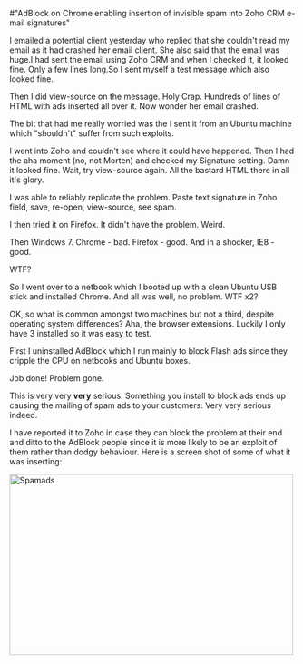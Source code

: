 #"AdBlock on Chrome enabling insertion of invisible spam into Zoho CRM e-mail signatures"


 <p>I emailed a potential client yesterday who replied that she couldn't read my email as it had crashed her email client. She also said that the email was huge.I had sent the email using Zoho CRM and when I checked it, it looked fine. Only a few lines long.So I sent myself a test message which also looked fine.</p>
<p>Then I did view-source on the message. Holy Crap. Hundreds of lines of HTML with ads inserted all over it. Now wonder her email crashed.</p>
<p>The bit that had me really worried was the I sent it from an Ubuntu machine which "shouldn't" suffer from such exploits.</p>
<p>I went into Zoho and couldn't see where it could have happened. Then I had the aha moment (no, not Morten) and checked my Signature setting. Damn it looked fine. Wait, try view-source again. All the bastard HTML there in all it's glory.</p>
<p>I was able to reliably replicate the problem. Paste text signature in Zoho field, save, re-open, view-source, see spam.</p>
<p>I then tried it on Firefox. It didn't have the problem. Weird.</p>
<p>Then Windows 7. Chrome - bad. Firefox - good. And in a shocker, IE8 - good.</p>
<p>WTF?</p>
<p>So I went over to a netbook which I booted up with a clean Ubuntu USB stick and installed Chrome. And all was well, no problem. WTF x2?</p>
<p>OK, so what is common amongst two machines but not a third, despite operating system differences? Aha, the browser extensions. Luckily I only have 3 installed so it was easy to test.</p>
<p>First I uninstalled AdBlock which I run mainly to block Flash ads since they cripple the CPU on netbooks and Ubuntu boxes.</p>
<p>Job done! Problem gone.</p>
<p>This is very very <strong>very</strong> serious. Something you install to block ads ends up causing the mailing of spam ads to your customers. Very very serious indeed.</p>
<p>I have reported it to Zoho in case they can block the problem at their end and ditto to the AdBlock people since it is more likely to be an exploit of them rather than dodgy behaviour. Here is a screen shot of some of what it was inserting:</p>
<p><div class='p_embed p_image_embed'>
<a href="http://getfile5.posterous.com/getfile/files.posterous.com/temp-2010-05-26/fmAgtvfrJJahIwiccGfHFytFlGbFFawfxyBArCgadDjFHsEeecJkmnuHkbpv/spamads.png.scaled1000.png"><img alt="Spamads" height="319" src="http://getfile4.posterous.com/getfile/files.posterous.com/temp-2010-05-26/fmAgtvfrJJahIwiccGfHFytFlGbFFawfxyBArCgadDjFHsEeecJkmnuHkbpv/spamads.png.scaled500.png" width="500" /></a>
</div>
</p>
<p></p>
 